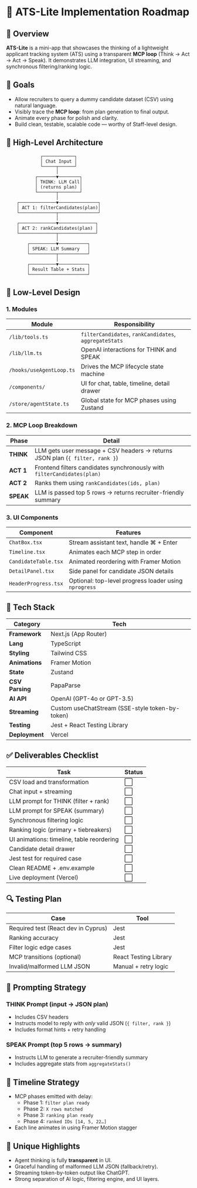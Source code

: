 # 📄 ATS-Lite Implementation Roadmap

## 🧠 Overview

**ATS-Lite** is a mini-app that showcases the thinking of a lightweight applicant tracking system (ATS) using a transparent **MCP loop** (Think → Act → Act → Speak). It demonstrates LLM integration, UI streaming, and synchronous filtering/ranking logic.

## 🚀 Goals

- Allow recruiters to query a dummy candidate dataset (CSV) using natural language.
- Visibly trace the **MCP loop**: from plan generation to final output.
- Animate every phase for polish and clarity.
- Build clean, testable, scalable code — worthy of Staff-level design.

## 📌 High-Level Architecture

```javsscript
             ┌────────────┐
             │ Chat Input │
             └─────┬──────┘
                   │
           ┌───────▼────────┐
           │ THINK: LLM Call│
           │ (returns plan) │
           └───────┬────────┘
                   │
    ┌──────────────▼───────────────┐
    │ ACT 1: filterCandidates(plan)│
    └──────────────┬───────────────┘
                   │
    ┌──────────────▼──────────────┐
    │ ACT 2: rankCandidates(plan) │
    └──────────────┬──────────────┘
                   │
        ┌──────────▼───────────┐
        │ SPEAK: LLM Summary   │
        └──────────┬───────────┘
                   │
        ┌──────────▼───────────┐
        │ Result Table + Stats │
        └──────────────────────┘
```

## 🔧 Low-Level Design

### 1. Modules

| Module                   | Responsibility                                         |
| ------------------------ | ------------------------------------------------------ |
| `/lib/tools.ts`          | `filterCandidates`, `rankCandidates`, `aggregateStats` |
| `/lib/llm.ts`            | OpenAI interactions for THINK and SPEAK                |
| `/hooks/useAgentLoop.ts` | Drives the MCP lifecycle state machine                 |
| `/components/`           | UI for chat, table, timeline, detail drawer            |
| `/store/agentState.ts`   | Global state for MCP phases using Zustand              |

### 2. MCP Loop Breakdown

| Phase     | Detail                                                                       |
| --------- | ---------------------------------------------------------------------------- |
| **THINK** | LLM gets user message + CSV headers → returns JSON plan (`{ filter, rank }`) |
| **ACT 1** | Frontend filters candidates synchronously with `filterCandidates(plan)`      |
| **ACT 2** | Ranks them using `rankCandidates(ids, plan)`                                 |
| **SPEAK** | LLM is passed top 5 rows → returns recruiter-friendly summary                |

### 3. UI Components

| Component            | Features                                              |
| -------------------- | ----------------------------------------------------- |
| `ChatBox.tsx`        | Stream assistant text, handle ⌘ + Enter               |
| `Timeline.tsx`       | Animates each MCP step in order                       |
| `CandidateTable.tsx` | Animated reordering with Framer Motion                |
| `DetailPanel.tsx`    | Side panel for candidate JSON details                 |
| `HeaderProgress.tsx` | Optional: top-level progress loader using `nprogress` |

## 🧰 Tech Stack

| Category        | Tech                                            |
| --------------- | ----------------------------------------------- |
| **Framework**   | Next.js (App Router)                            |
| **Lang**        | TypeScript                                      |
| **Styling**     | Tailwind CSS                                    |
| **Animations**  | Framer Motion                                   |
| **State**       | Zustand                                         |
| **CSV Parsing** | PapaParse                                       |
| **AI API**      | OpenAI (GPT-4o or GPT-3.5)                      |
| **Streaming**   | Custom useChatStream (SSE-style token-by-token) |
| **Testing**     | Jest + React Testing Library                    |
| **Deployment**  | Vercel                                          |

## ✅ Deliverables Checklist

| Task                                      | Status |
| ----------------------------------------- | ------ |
| CSV load and transformation               | ⬜     |
| Chat input + streaming                    | ⬜     |
| LLM prompt for THINK (filter + rank)      | ⬜     |
| LLM prompt for SPEAK (summary)            | ⬜     |
| Synchronous filtering logic               | ⬜     |
| Ranking logic (primary + tiebreakers)     | ⬜     |
| UI animations: timeline, table reordering | ⬜     |
| Candidate detail drawer                   | ⬜     |
| Jest test for required case               | ⬜     |
| Clean README + .env.example               | ⬜     |
| Live deployment (Vercel)                  | ⬜     |

## 🔍 Testing Plan

| Case                                | Tool                  |
| ----------------------------------- | --------------------- |
| Required test (React dev in Cyprus) | Jest                  |
| Ranking accuracy                    | Jest                  |
| Filter logic edge cases             | Jest                  |
| MCP transitions (optional)          | React Testing Library |
| Invalid/malformed LLM JSON          | Manual + retry logic  |

## 🧠 Prompting Strategy

### THINK Prompt (input → JSON plan)

- Includes CSV headers
- Instructs model to reply with _only_ valid JSON (`{ filter, rank }`)
- Includes format hints + retry handling

### SPEAK Prompt (top 5 rows → summary)

- Instructs LLM to generate a recruiter-friendly summary
- Includes aggregate stats from `aggregateStats()`

## 💬 Timeline Strategy

- MCP phases emitted with delay:
  - Phase 1: `filter plan ready`
  - Phase 2: `X rows matched`
  - Phase 3: `ranking plan ready`
  - Phase 4: `ranked IDs [14, 5, 22…]`
- Each line animates in using Framer Motion stagger

## 🔑 Unique Highlights

- Agent thinking is fully **transparent** in UI.
- Graceful handling of malformed LLM JSON (fallback/retry).
- Streaming token-by-token output like ChatGPT.
- Strong separation of AI logic, filtering engine, and UI layers.
